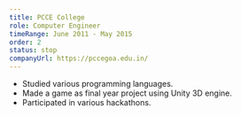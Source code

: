 ```yaml
---
title: PCCE College
role: Computer Engineer
timeRange: June 2011 - May 2015
order: 2
status: stop
companyUrl: https://pccegoa.edu.in/
---
```


<!--StartFragment-->

- Studied various programming languages.
- Made a game as final year project using Unity 3D engine.
- Participated in various hackathons.

<!--EndFragment-->
